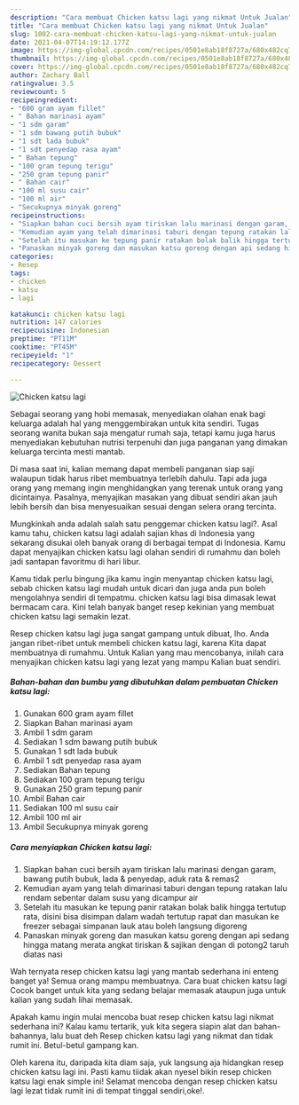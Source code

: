 ```yaml
---
description: "Cara membuat Chicken katsu lagi yang nikmat Untuk Jualan"
title: "Cara membuat Chicken katsu lagi yang nikmat Untuk Jualan"
slug: 1002-cara-membuat-chicken-katsu-lagi-yang-nikmat-untuk-jualan
date: 2021-04-07T14:19:12.177Z
image: https://img-global.cpcdn.com/recipes/0501e8ab18f8727a/680x482cq70/chicken-katsu-lagi-foto-resep-utama.jpg
thumbnail: https://img-global.cpcdn.com/recipes/0501e8ab18f8727a/680x482cq70/chicken-katsu-lagi-foto-resep-utama.jpg
cover: https://img-global.cpcdn.com/recipes/0501e8ab18f8727a/680x482cq70/chicken-katsu-lagi-foto-resep-utama.jpg
author: Zachary Ball
ratingvalue: 3.5
reviewcount: 5
recipeingredient:
- "600 gram ayam fillet"
- " Bahan marinasi ayam"
- "1 sdm garam"
- "1 sdm bawang putih bubuk"
- "1 sdt lada bubuk"
- "1 sdt penyedap rasa ayam"
- " Bahan tepung"
- "100 gram tepung terigu"
- "250 gram tepung panir"
- " Bahan cair"
- "100 ml susu cair"
- "100 ml air"
- "Secukupnya minyak goreng"
recipeinstructions:
- "Siapkan bahan cuci bersih ayam tiriskan lalu marinasi dengan garam, bawang putih bubuk, lada &amp; penyedap, aduk rata &amp; remas2"
- "Kemudian ayam yang telah dimarinasi taburi dengan tepung ratakan lalu rendam sebentar dalam susu yang dicampur air"
- "Setelah itu masukan ke tepung panir ratakan bolak balik hingga tertutup rata, disini bisa disimpan dalam wadah tertutup rapat dan masukan ke freezer sebagai simpanan lauk atau boleh langsung digoreng"
- "Panaskan minyak goreng dan masukan katsu goreng dengan api sedang hingga matang merata angkat tiriskan &amp; sajikan dengan di potong2 taruh diatas nasi"
categories:
- Resep
tags:
- chicken
- katsu
- lagi

katakunci: chicken katsu lagi 
nutrition: 147 calories
recipecuisine: Indonesian
preptime: "PT11M"
cooktime: "PT45M"
recipeyield: "1"
recipecategory: Dessert

---
```



![Chicken katsu lagi](https://img-global.cpcdn.com/recipes/0501e8ab18f8727a/680x482cq70/chicken-katsu-lagi-foto-resep-utama.jpg)

Sebagai seorang yang hobi memasak, menyediakan olahan enak bagi keluarga adalah hal yang menggembirakan untuk kita sendiri. Tugas seorang  wanita bukan saja mengatur rumah saja, tetapi kamu juga harus menyediakan kebutuhan nutrisi terpenuhi dan juga panganan yang dimakan keluarga tercinta mesti mantab.

Di masa  saat ini, kalian memang dapat membeli panganan siap saji walaupun tidak harus ribet membuatnya terlebih dahulu. Tapi ada juga orang yang memang ingin menghidangkan yang terenak untuk orang yang dicintainya. Pasalnya, menyajikan masakan yang dibuat sendiri akan jauh lebih bersih dan bisa menyesuaikan sesuai dengan selera orang tercinta. 



Mungkinkah anda adalah salah satu penggemar chicken katsu lagi?. Asal kamu tahu, chicken katsu lagi adalah sajian khas di Indonesia yang sekarang disukai oleh banyak orang di berbagai tempat di Indonesia. Kamu dapat menyajikan chicken katsu lagi olahan sendiri di rumahmu dan boleh jadi santapan favoritmu di hari libur.

Kamu tidak perlu bingung jika kamu ingin menyantap chicken katsu lagi, sebab chicken katsu lagi mudah untuk dicari dan juga anda pun boleh mengolahnya sendiri di tempatmu. chicken katsu lagi bisa dimasak lewat bermacam cara. Kini telah banyak banget resep kekinian yang membuat chicken katsu lagi semakin lezat.

Resep chicken katsu lagi juga sangat gampang untuk dibuat, lho. Anda jangan ribet-ribet untuk membeli chicken katsu lagi, karena Kita dapat membuatnya di rumahmu. Untuk Kalian yang mau mencobanya, inilah cara menyajikan chicken katsu lagi yang lezat yang mampu Kalian buat sendiri.

<!--inarticleads1-->

##### Bahan-bahan dan bumbu yang dibutuhkan dalam pembuatan Chicken katsu lagi:

1. Gunakan 600 gram ayam fillet
1. Siapkan  Bahan marinasi ayam
1. Ambil 1 sdm garam
1. Sediakan 1 sdm bawang putih bubuk
1. Gunakan 1 sdt lada bubuk
1. Ambil 1 sdt penyedap rasa ayam
1. Sediakan  Bahan tepung
1. Sediakan 100 gram tepung terigu
1. Gunakan 250 gram tepung panir
1. Ambil  Bahan cair
1. Sediakan 100 ml susu cair
1. Ambil 100 ml air
1. Ambil Secukupnya minyak goreng




<!--inarticleads2-->

##### Cara menyiapkan Chicken katsu lagi:

1. Siapkan bahan cuci bersih ayam tiriskan lalu marinasi dengan garam, bawang putih bubuk, lada &amp; penyedap, aduk rata &amp; remas2
1. Kemudian ayam yang telah dimarinasi taburi dengan tepung ratakan lalu rendam sebentar dalam susu yang dicampur air
1. Setelah itu masukan ke tepung panir ratakan bolak balik hingga tertutup rata, disini bisa disimpan dalam wadah tertutup rapat dan masukan ke freezer sebagai simpanan lauk atau boleh langsung digoreng
1. Panaskan minyak goreng dan masukan katsu goreng dengan api sedang hingga matang merata angkat tiriskan &amp; sajikan dengan di potong2 taruh diatas nasi




Wah ternyata resep chicken katsu lagi yang mantab sederhana ini enteng banget ya! Semua orang mampu membuatnya. Cara buat chicken katsu lagi Cocok banget untuk kita yang sedang belajar memasak ataupun juga untuk kalian yang sudah lihai memasak.

Apakah kamu ingin mulai mencoba buat resep chicken katsu lagi nikmat sederhana ini? Kalau kamu tertarik, yuk kita segera siapin alat dan bahan-bahannya, lalu buat deh Resep chicken katsu lagi yang nikmat dan tidak rumit ini. Betul-betul gampang kan. 

Oleh karena itu, daripada kita diam saja, yuk langsung aja hidangkan resep chicken katsu lagi ini. Pasti kamu tiidak akan nyesel bikin resep chicken katsu lagi enak simple ini! Selamat mencoba dengan resep chicken katsu lagi lezat tidak rumit ini di tempat tinggal sendiri,oke!.

